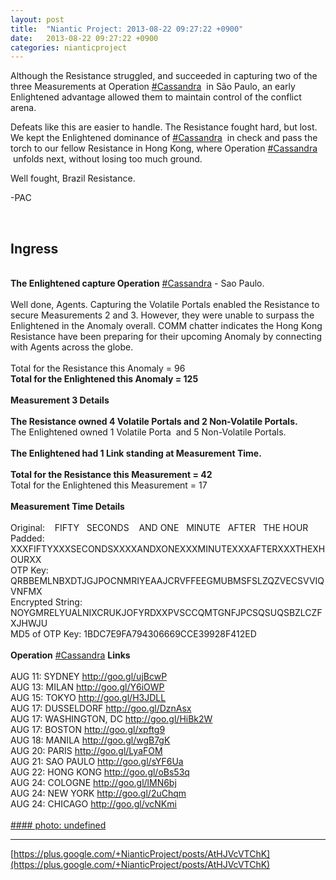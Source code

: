 ```yaml
---
layout: post
title:  "Niantic Project: 2013-08-22 09:27:22 +0900"
date:   2013-08-22 09:27:22 +0900
categories: nianticproject
---
```

Although the Resistance struggled, and succeeded in capturing two of the three Measurements at Operation  [#Cassandra](https://plus.google.com/s/%23Cassandra "")  in São Paulo, an early Enlightened advantage allowed them to maintain control of the conflict arena.

Defeats like this are easier to handle. The Resistance fought hard, but lost. We kept the Enlightened dominance of  [#Cassandra](https://plus.google.com/s/%23Cassandra "")  in check and pass the torch to our fellow Resistance in Hong Kong, where Operation  [#Cassandra](https://plus.google.com/s/%23Cassandra "")  unfolds next, without losing too much ground.

Well fought, Brazil Resistance.

-PAC<div class="shared"><br /><h2>Ingress</h2><br /><b>The Enlightened capture Operation</b> <a rel="nofollow" class="ot-hashtag" href="https://plus.google.com/s/%23Cassandra">#Cassandra</a> - Sao Paulo.<br /><br />Well done, Agents. Capturing the Volatile Portals enabled the Resistance to secure Measurements 2 and 3. However, they were unable to surpass the Enlightened in the Anomaly overall. COMM chatter indicates the Hong Kong Resistance have been preparing for their upcoming Anomaly by connecting with Agents across the globe.<br /><br />Total for the Resistance this Anomaly = 96<br /><b>Total for the Enlightened this Anomaly = 125</b><br /><br /><b>Measurement 3 Details</b><br /><br /><b>The Resistance owned 4 Volatile Portals and 2 Non-Volatile Portals.</b><br />The Enlightened owned 1 Volatile Porta  and 5 Non-Volatile Portals.<br /><br /><b>The Enlightened had 1 Link standing at Measurement Time.</b><br /><br /><b>Total for the Resistance this Measurement = 42</b><br />Total for the Enlightened this Measurement = 17<br /><br /><b>Measurement Time Details</b><br /><br />Original:    FIFTY   SECONDS    AND ONE   MINUTE   AFTER   THE HOUR  <br />Padded: XXXFIFTYXXXSECONDSXXXXANDXONEXXXMINUTEXXXAFTERXXXTHEXHOURXX<br />OTP Key: QRBBEMLNBXDTJGJPOCNMRIYEAAJCRVFFEEGMUBMSFSLZQZVECSVVIQVNFMX<br />Encrypted String: NOYGMRELYUALNIXCRUKJOFYRDXXPVSCCQMTGNFJPCSQSUQSBZLCZFXJHWJU<br />MD5 of OTP Key: 1BDC7E9FA794306669CCE39928F412ED<br /><br /><b>Operation</b> <a rel="nofollow" class="ot-hashtag" href="https://plus.google.com/s/%23Cassandra">#Cassandra</a> <b>Links</b><br /><br />AUG 11: SYDNEY <a href="http://goo.gl/ujBcwP" class="ot-anchor">http://goo.gl/ujBcwP</a> <br />AUG 13: MILAN <a href="http://goo.gl/Y6iOWP" class="ot-anchor">http://goo.gl/Y6iOWP</a><br />AUG 15: TOKYO <a href="http://goo.gl/H3JDLL" class="ot-anchor">http://goo.gl/H3JDLL</a> <br />AUG 17: DUSSELDORF <a href="http://goo.gl/DznAsx" class="ot-anchor">http://goo.gl/DznAsx</a> <br />AUG 17: WASHINGTON, DC <a href="http://goo.gl/HiBk2W" class="ot-anchor">http://goo.gl/HiBk2W</a> <br />AUG 17: BOSTON <a href="http://goo.gl/xpftg9" class="ot-anchor">http://goo.gl/xpftg9</a> <br />AUG 18: MANILA <a href="http://goo.gl/wgB7gK" class="ot-anchor">http://goo.gl/wgB7gK</a> <br />AUG 20: PARIS <a href="http://goo.gl/LyaFOM" class="ot-anchor">http://goo.gl/LyaFOM</a> <br />AUG 21: SAO PAULO <a href="http://goo.gl/sYF6Ua" class="ot-anchor">http://goo.gl/sYF6Ua</a> <br />AUG 22: HONG KONG <a href="http://goo.gl/oBs53q" class="ot-anchor">http://goo.gl/oBs53q</a> <br />AUG 24: COLOGNE <a href="http://goo.gl/lMN6bj" class="ot-anchor">http://goo.gl/lMN6bj</a> <br />AUG 24: NEW YORK <a href="http://goo.gl/2uChqm" class="ot-anchor">http://goo.gl/2uChqm</a> <br />AUG 24: CHICAGO <a href="http://goo.gl/vcNKmi" class="ot-anchor">http://goo.gl/vcNKmi</a> <br /><br /></div>
[#### photo: undefined](https://lh5.googleusercontent.com/-S3jaVr2Cr3E/UhVXASN7wbI/AAAAAAAAPcc/ehIU5qesEAY/MasterScoring-9.png "")
- - -
[https://plus.google.com/+NianticProject/posts/AtHJVcVTChK](https://plus.google.com/+NianticProject/posts/AtHJVcVTChK)
